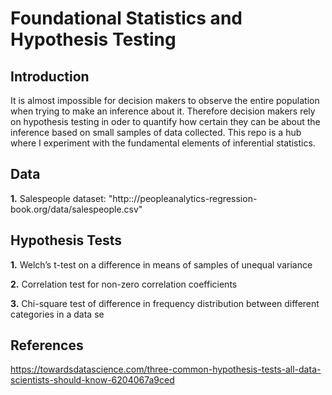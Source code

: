 # Foundational Statistics and Hypothesis Testing
## Introduction 

It is almost impossible for decision makers to observe the entire population when trying to make an inference about it. 
Therefore decision makers rely on hypothesis testing in oder to quantify how certain they can be about the inference based on small samples of data collected. 
This repo is a hub where I experiment with the fundamental elements of inferential statistics. 

## Data

**1.**  Salespeople dataset: "http:://peopleanalytics-regression-book.org/data/salespeople.csv"

## Hypothesis Tests

**1.**  Welch’s t-test on a difference in means of samples of unequal variance

**2.**  Correlation test for non-zero correlation coefficients

**3.**  Chi-square test of difference in frequency distribution between different categories in a data se

## References

https://towardsdatascience.com/three-common-hypothesis-tests-all-data-scientists-should-know-6204067a9ced
